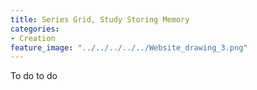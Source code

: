 ```yaml
---
title: Series Grid, Study Storing Memory
categories:
- Creation
feature_image: "../../../../../Website_drawing_3.png"
---
```


To do to do
